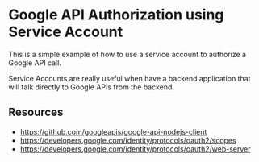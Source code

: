 # Google API Authorization using Service Account

This is a simple example of how to use a service account to authorize a Google API call.

Service Accounts are really useful when have a backend application that will talk directly to Google APIs from the backend.

## Resources

- https://github.com/googleapis/google-api-nodejs-client
- https://developers.google.com/identity/protocols/oauth2/scopes
- https://developers.google.com/identity/protocols/oauth2/web-server
